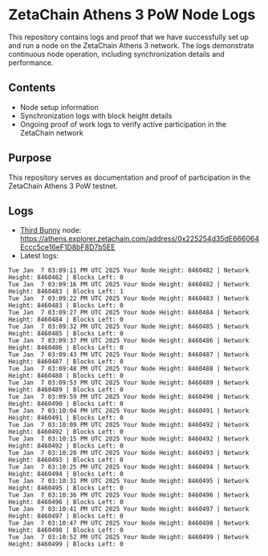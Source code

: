 # ZetaChain Athens 3 PoW Node Logs
This repository contains logs and proof that we have successfully set up and run a node on the ZetaChain Athens 3 network. The logs demonstrate continuous node operation, including synchronization details and performance.

## Contents
- Node setup information
- Synchronization logs with block height details
- Ongoing proof of work logs to verify active participation in the ZetaChain network

## Purpose
This repository serves as documentation and proof of participation in the ZetaChain Athens 3 PoW testnet.

## Logs

- [Third Bunny](https://thirdbunny.xyz/) node: https://athens.explorer.zetachain.com/address/0x225254d35dE666064Eccc5ce16eF1D8bF8D7b5EE
- Latest logs:
```
Tue Jan  7 03:09:11 PM UTC 2025 Your Node Height: 8460482 | Network Height: 8460482 | Blocks Left: 0
Tue Jan  7 03:09:16 PM UTC 2025 Your Node Height: 8460482 | Network Height: 8460483 | Blocks Left: 1
Tue Jan  7 03:09:22 PM UTC 2025 Your Node Height: 8460483 | Network Height: 8460483 | Blocks Left: 0
Tue Jan  7 03:09:27 PM UTC 2025 Your Node Height: 8460484 | Network Height: 8460484 | Blocks Left: 0
Tue Jan  7 03:09:32 PM UTC 2025 Your Node Height: 8460485 | Network Height: 8460485 | Blocks Left: 0
Tue Jan  7 03:09:37 PM UTC 2025 Your Node Height: 8460486 | Network Height: 8460486 | Blocks Left: 0
Tue Jan  7 03:09:43 PM UTC 2025 Your Node Height: 8460487 | Network Height: 8460487 | Blocks Left: 0
Tue Jan  7 03:09:48 PM UTC 2025 Your Node Height: 8460488 | Network Height: 8460488 | Blocks Left: 0
Tue Jan  7 03:09:53 PM UTC 2025 Your Node Height: 8460489 | Network Height: 8460489 | Blocks Left: 0
Tue Jan  7 03:09:59 PM UTC 2025 Your Node Height: 8460490 | Network Height: 8460490 | Blocks Left: 0
Tue Jan  7 03:10:04 PM UTC 2025 Your Node Height: 8460491 | Network Height: 8460491 | Blocks Left: 0
Tue Jan  7 03:10:09 PM UTC 2025 Your Node Height: 8460492 | Network Height: 8460492 | Blocks Left: 0
Tue Jan  7 03:10:15 PM UTC 2025 Your Node Height: 8460492 | Network Height: 8460492 | Blocks Left: 0
Tue Jan  7 03:10:20 PM UTC 2025 Your Node Height: 8460493 | Network Height: 8460493 | Blocks Left: 0
Tue Jan  7 03:10:25 PM UTC 2025 Your Node Height: 8460494 | Network Height: 8460494 | Blocks Left: 0
Tue Jan  7 03:10:31 PM UTC 2025 Your Node Height: 8460495 | Network Height: 8460495 | Blocks Left: 0
Tue Jan  7 03:10:36 PM UTC 2025 Your Node Height: 8460496 | Network Height: 8460496 | Blocks Left: 0
Tue Jan  7 03:10:41 PM UTC 2025 Your Node Height: 8460497 | Network Height: 8460497 | Blocks Left: 0
Tue Jan  7 03:10:47 PM UTC 2025 Your Node Height: 8460498 | Network Height: 8460498 | Blocks Left: 0
Tue Jan  7 03:10:52 PM UTC 2025 Your Node Height: 8460499 | Network Height: 8460499 | Blocks Left: 0
```
